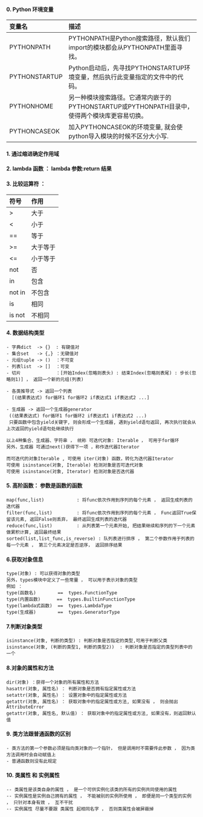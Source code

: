 #### 0. Python 环境变量
变量名|描述
:---|:---
PYTHONPATH		|PYTHONPATH是Python搜索路径，默认我们import的模块都会从PYTHONPATH里面寻找。
PYTHONSTARTUP 	|Python启动后，先寻找PYTHONSTARTUP环境变量，然后执行此变量指定的文件中的代码。
PYTHONHOME 		|另一种模块搜索路径。它通常内嵌于的PYTHONSTARTUP或PYTHONPATH目录中，使得两个模块库更容易切换。
PYTHONCASEOK 	|加入PYTHONCASEOK的环境变量, 就会使python导入模块的时候不区分大小写.
#### 1. 通过缩进确定作用域
#### 2. lambda 函数 ：  lambda 参数:return 结果
#### 3. 比较运算符 ：
符号|作用
:---|:---
\>			|大于
<				|小于
==			|等于
\>=			|大于等于
<=			|小于等于
not 			|否
in			|包含
not in		|不包含
is			|相同
is not		|不相同

#### 4. 数据结构类型
	- 字典dict  -> {}  : 有键值对
	- 集合set   -> {,} ：无键值对
	- 元组tuple -> ()  ：不可变
	- 列表list  -> []  ：可变
	- 切片             ：[开始Index(忽略则表头) : 结束Index(忽略则表尾) : 步长(忽略则1)] ， 返回一个新的元组(列表)

	- 各类推导式 -> 返回一个列表
	  [(结果表达式) for循环1 for循环2 if表达式1 if表达式2 ...]

	- 生成器 -> 返回一个生成器generator
	 ((结果表达式) for循环1 for循环2 if表达式1 if表达式2 ...)
	 只要函数中包含yield关键字, 则会形成一个生成器, 遇到yield语句返回, 再次执行就会从上次返回的yield语句处继续执行

	以上4种集合、生成器、字符串 ， 统称 可迭代对象: Iterable ， 可用于for循环
	另外，生成器 可通过next()获得下一项 ，称作迭代器Iterator

	而可迭代的对象Iterable , 可使用 iter(对象) 函数，转化为迭代器Iterator
	可使用 isinstance(对象, Iterable) 检测对象是否可迭代对象
	可使用 isinstance(对象, Iterator) 检测对象是否迭代器

#### 5. 高阶函数： 参数是函数的函数
	map(func,list)			  : 将func依次作用到序列的每个元素 ， 返回生成列表的迭代器
	filter(func,list)		  : 将func依次作用到序列的每个元素 ， Func返回True保留该元素, 返回False则丢弃， 最终返回生成列表的迭代器
	reduce(func,list)		  : 从列表第一个元素开始, 把结果继续和序列的下一个元素做累积计算, 返回最终结果
	sorted(list,list_func,is_reverse) : 队列表进行排序 ， 第二个参数作用于列表的每一个元素 ， 第三个元素决定是否逆序， 返回排序结果

#### 6.获取对象信息
	type(对象) : 可以获得对象的类型
	另外，types模块中定义了一些常量 ， 可以用于表示对象的类型
	例如 ： 
	type(函数名)        ==  types.FunctionType
	type(内置函数)      ==  types.BuiltinFunctionType
	type(lambda式函数)  ==  types.LambdaType
	type(生成器)        ==  types.GeneratorType

#### 7.判断对象类型
	isinstance(对象, 判断的类型) : 判断对象是否指定的类型,可用于判断父类
	isinstance(对象, (判断的类型1, 判断的类型2))  : 判断对象是否指定的类型列表中的一个

#### 8.对象的属性和方法
	dir(对象) ：获得一个对象的所有属性和方法
	hasattr(对象, 属性名) ： 判断对象是否拥有指定属性或方法
	setattr(对象, 属性名) ： 设置对象中的指定属性或方法
	getattr(对象, 属性名) ： 获取对象中的指定属性或方法, 如果没有 ， 则会抛出AttributeError
	getattr(对象, 属性名, 默认值) ： 获取对象中的指定属性或方法, 如果没有，则返回默认值

#### 9. 类方法跟普通函数的区别
	- 类方法的第一个参数必须是指向类对象的一个指针， 但是调用时不需要传此参数 ， 因为类方法调用时会自动赋值上
	- 普通函数则没有此规定

#### 10. 类属性 和 实例属性
	-- 类属性是该类自身的属性 ， 是一个可供实例化该类的所有的实例共同使用的属性
	-- 实例属性是实例自己拥有的属性 ， 不能被别的实例所使用 ， 即便是同一个类型的实例 ， 只针对本身有效 ， 互不干扰
	-- 实例属性 尽量不要跟 类属性 起相同名字 ， 否则类属性会被屏蔽掉













